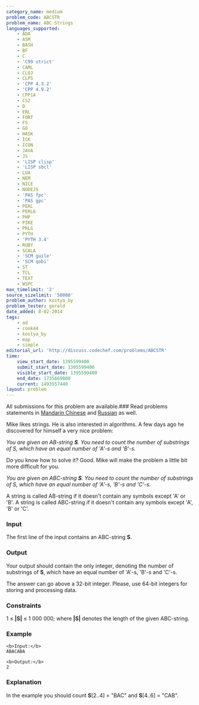 ```yaml
---
category_name: medium
problem_code: ABCSTR
problem_name: ABC-Strings
languages_supported:
    - ADA
    - ASM
    - BASH
    - BF
    - C
    - 'C99 strict'
    - CAML
    - CLOJ
    - CLPS
    - 'CPP 4.3.2'
    - 'CPP 4.9.2'
    - CPP14
    - CS2
    - D
    - ERL
    - FORT
    - FS
    - GO
    - HASK
    - ICK
    - ICON
    - JAVA
    - JS
    - 'LISP clisp'
    - 'LISP sbcl'
    - LUA
    - NEM
    - NICE
    - NODEJS
    - 'PAS fpc'
    - 'PAS gpc'
    - PERL
    - PERL6
    - PHP
    - PIKE
    - PRLG
    - PYTH
    - 'PYTH 3.4'
    - RUBY
    - SCALA
    - 'SCM guile'
    - 'SCM qobi'
    - ST
    - TCL
    - TEXT
    - WSPC
max_timelimit: '2'
source_sizelimit: '50000'
problem_author: kostya_by
problem_tester: gerald
date_added: 8-02-2014
tags:
    - ad
    - cook44
    - kostya_by
    - map
    - simple
editorial_url: 'http://discuss.codechef.com/problems/ABCSTR'
time:
    view_start_date: 1395599400
    submit_start_date: 1395599400
    visible_start_date: 1395599400
    end_date: 1735669800
    current: 1493557440
layout: problem
---
```

All submissions for this problem are available.###  Read problems statements in [Mandarin Chinese](http://www.codechef.com/download/translated/COOK44/mandarin/ABCSTR.pdf) and [Russian](http://www.codechef.com/download/translated/COOK44/russian/ABCSTR.pdf) as well.

Mike likes strings. He is also interested in algorithms. A few days ago he discovered for himself a very nice problem:

 _You are given an AB-string **S**. You need to count the number of substrings of S, which have an equal number of 'A'-s and 'B'-s._

Do you know how to solve it? Good. Mike will make the problem a little bit more difficult for you.

 _You are given an ABC-string **S**. You need to count the number of substrings of S, which have an equal number of 'A'-s, 'B'-s and 'C'-s._

A string is called AB-string if it doesn't contain any symbols except 'A' or 'B'. A string is called ABC-string if it doesn't contain any symbols except 'A', 'B' or 'C'.

### Input

The first line of the input contains an ABC-string **S**.

### Output

Your output should contain the only integer, denoting the number of substrings of **S**, which have an equal number of 'A'-s, 'B'-s and 'C'-s.

The answer can go above a 32-bit integer. Please, use 64-bit integers for storing and processing data.

### Constraints

1 ≤ **|S|** ≤ 1 000 000; where **|S|** denotes the length of the given ABC-string.

### Example

```
<b>Input:</b>
ABACABA

<b>Output:</b>
2

```
### Explanation

In the example you should count **S**\[2..4\] = "BAC" and **S**\[4..6\] = "CAB".
